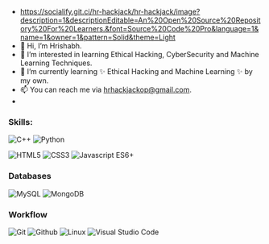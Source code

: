 - https://socialify.git.ci/hr-hackjack/hr-hackjack/image?description=1&descriptionEditable=An%20Open%20Source%20Repository%20For%20Learners.&font=Source%20Code%20Pro&language=1&name=1&owner=1&pattern=Solid&theme=Light
- 👋 Hi, I’m Hrishabh.
- 👀 I’m interested in learning Ethical Hacking, CyberSecurity and Machine Learning Techniques.
- 🌱 I’m currently learning ✨ Ethical Hacking and Machine Learning ✨ by my own.
- 📫 You can reach me via hrhackjackop@gmail.com.
-

### Skills:

![C++](https://img.shields.io/badge/-C++-000000?style=flat-square&logo=cplusplus&logoColor=00599C)
![Python](https://img.shields.io/badge/Python-!-red)

![HTML5](https://img.shields.io/badge/-HTML5-000000?style=flat-square&logo=html5&logoColor=E34F26)
![CSS3](https://img.shields.io/badge/-CSS3-000000?style=flat-square&logo=css3&logoColor=1572B6)
![Javascript ES6+](https://img.shields.io/badge/-Javascript%20ES6+-000000?style=flat-square&logo=javascript)

### Databases
![MySQL](https://img.shields.io/badge/-MySQL-000000?style=flat-square&logo=mysql&logoColor=4479A1)
![MongoDB](https://img.shields.io/badge/-MongoDB-000000?style=flat-square&logo=mongodb&logoColor=47A248)

### Workflow
![Git](https://img.shields.io/badge/-Git-000000?style=flat-square&logo=git&logoColor=F05032)
![Github](https://img.shields.io/badge/-Github-000000?style=flat-square&logo=github&logoColor=white)
![Linux](https://img.shields.io/badge/-Linux-000000?style=flat-square&logo=archlinux&logoColor=1793D1)
![Visual Studio Code](https://img.shields.io/badge/-Visual%20Studio%20Code-000000?style=flat-square&logo=visualstudiocode&logoColor=007ACC)
